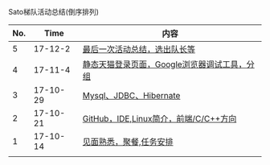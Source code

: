 Sato梯队活动总结(倒序排列)

| No.  | Time     | 内容                                       |
| :--- | -------- | ---------------------------------------- |
|5|17-12-2| [最后一次活动总结，选出队长等](https://github.com/satoteam/share/blob/master/%E6%B4%BB%E5%8A%A8%E5%AE%89%E6%8E%92/%E6%9C%80%E5%90%8E%E4%B8%80%E5%91%A8%E6%B4%BB%E5%8A%A8%E6%80%BB%E7%BB%93.md)|
|4|17-11-4| [静态天猫登录页面，Google浏览器调试工具，分组](https://github.com/satoteam/share/blob/master/%E6%B4%BB%E5%8A%A8%E5%AE%89%E6%8E%92/No4-%E6%B4%BB%E5%8A%A8%E5%8F%8A%E5%AE%89%E6%8E%92.md)|
| 3    | 17-10-29 | [Mysql、JDBC、Hibernate](https://github.com/satoteam/share/blob/master/%E6%B4%BB%E5%8A%A8%E5%AE%89%E6%8E%92/No3-%E6%B4%BB%E5%8A%A8%E5%8F%8A%E5%AE%89%E6%8E%92.md) |
| 2    | 17-10-21 | [GitHub，IDE,Linux简介，前端/C/C++方向](https://github.com/satoteam/share/blob/master/%E6%B4%BB%E5%8A%A8%E5%AE%89%E6%8E%92/No2-%E6%B4%BB%E5%8A%A8%E5%8F%8A%E5%AE%89%E6%8E%92.md)            |
| 1    | 17-10-14 | [见面熟悉，聚餐,任务安排](https://github.com/satoteam/share/blob/master/活动安排/No1-见面会以及安排.md) |
|      |          |                                          |
